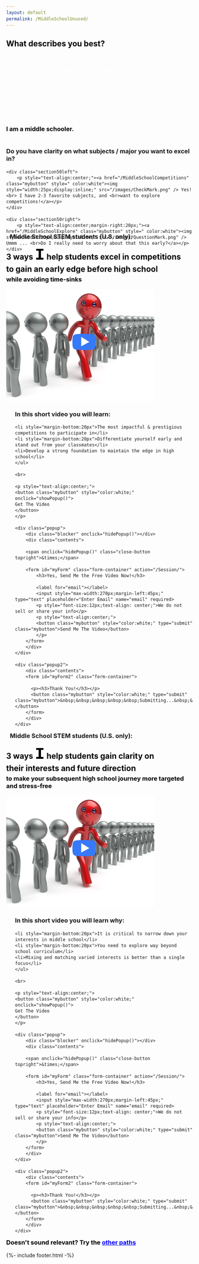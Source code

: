 ```yaml
---
layout: default
permalink: /MiddleSchoolUnused/
---
```

<sectionpd>
<h2 style="color:black">What describes you best?</h2> 

  <div class="note" style="height: 150px;">
    <p style="text-align:center;margin-top:15px;"><a href="/HighSchool" class="mybutton" style=" color:white">I am a High Schooler<br> OR <br>8th grader in spring semester</a></p>
  </div>

<br>

  <div class="note" style="height: 280px;">
    <h3 style="color:black">I am a middle schooler.</h3>
    <h3 style="margin-top:40px">Do you have clarity on what subjects / major you want to excel in?</h3> 

    <div class="section50left">
        <p style="text-align:center;"><a href="/MiddleSchoolCompetitions" class="mybutton" style=" color:white"><img style="width:25px;display:inline;" src="/images/CheckMark.png" /> Yes! <br> I have 2-3 favorite subjects, and <br>want to explore competitions!</a></p>
    </div>

    <div class="section50right">
        <p style="text-align:center;margin-right:20px;"><a href="/MiddleSchoolExplore" class="mybutton" style=" color:white"><img style="width:23px;display:inline;" src="/images/QuestionMark.png" /> Ummm ... <br>Do I really need to worry about that this early?</a></p>
    </div>
  </div>
</sectionpd>

<sectionpd>
<h3 style="margin:10px;">Middle School STEM students (U.S. only):</h3>

<h2 style="margin-top:15px;margin-bottom:0px;color:black">3 ways <div style="display:inline;font-family:Courier New;font-size:44px;"><b>I</b></div> help students excel in competitions<br>to gain an early edge before high school</h2> 
<h3 style="margin-top:5px;color:black">while avoiding time-sinks</h3>

  <!-- src="/images/VideoIntro.png"  -->
  <img class="sectionpdPicture sectionpdLeft myimg" style="width: 400px;" 
   src="/images/StandOut.png" alt="IntroVideo" onclick="showPopup()">
  <div class="sectionpdContent sectionpdRight">
    <ul class="yes"><h3>In this short video you will learn:</h3>
    
    <li style="margin-bottom:20px">The most impactful & prestigious competitions to participate in</li>
    <li style="margin-bottom:20px">Differentiate yourself early and stand out from your classmates</li>
    <li>Develop a strong foundation to maintain the edge in high school</li>
    </ul>

    <br>

    <p style="text-align:center;">
    <button class="mybutton" style="color:white;" onclick="showPopup()">
    Get The Video
    </button>
    </p>

    <div class="popup">
        <div class="blocker" onclick="hidePopup()"></div>
        <div class="contents">

        <span onclick="hidePopup()" class="close-button topright">&times;</span>

        <form id="myForm" class="form-container" action="/Session/">
            <h3>Yes, Send Me the Free Video Now!</h3>

            <label for="email"></label>
            <input style="max-width:270px;margin-left:45px;" type="text" placeholder="Enter Email" name="email" required>
            <p style="font-size:12px;text-align: center;">We do not sell or share your info</p>
            <p style="text-align:center;">
            <button class="mybutton" style="color:white;" type="submit" class="mybutton">Send Me The Video</button>
            </p>
        </form>
        </div>
    </div>

    <div class="popup2">
        <div class="contents">
        <form id="myForm2" class="form-container">

          <p><h3>Thank You!</h3></p>
          <button class="mybutton" style="color:white;" type="submit" class="mybutton">&nbsp;&nbsp;&nbsp;&nbsp;&nbsp;Submitting...&nbsp;&nbsp;&nbsp;&nbsp;&nbsp;</button>
        </form>
        </div>
    </div>

  </div>
</sectionpd>

<sectionpd>
<h3 style="margin:10px;">Middle School STEM students (U.S. only):</h3>

<h2 style="margin-top:15px;margin-bottom:0px;color:black">3 ways <div style="display:inline;font-family:Courier New;font-size:44px;"><b>I</b></div> help  students gain clarity on<br>their interests and future direction</h2> 
<h3 style="margin-top:5px;color:black">to make your subsequent high school journey more targeted and stress-free</h3>

  <!-- src="/images/VideoIntro.png"  -->
  <img class="sectionpdPicture sectionpdLeft myimg" style="width: 400px;" 
   src="/images/StandOut.png" alt="IntroVideo" onclick="showPopup()">
  <div class="sectionpdContent sectionpdRight">
    <ul class="yes"><h3>In this short video you will learn why:</h3>
    
    <li style="margin-bottom:20px">It is critical to narrow down your interests in middle school</li>
    <li style="margin-bottom:20px">You need to explore way beyond school curriculum</li>
    <li>Mixing and matching varied interests is better than a single focus</li>
    </ul>

    <br>

    <p style="text-align:center;">
    <button class="mybutton" style="color:white;" onclick="showPopup()">
    Get The Video
    </button>
    </p>

    <div class="popup">
        <div class="blocker" onclick="hidePopup()"></div>
        <div class="contents">

        <span onclick="hidePopup()" class="close-button topright">&times;</span>

        <form id="myForm" class="form-container" action="/Session/">
            <h3>Yes, Send Me the Free Video Now!</h3>

            <label for="email"></label>
            <input style="max-width:270px;margin-left:45px;" type="text" placeholder="Enter Email" name="email" required>
            <p style="font-size:12px;text-align: center;">We do not sell or share your info</p>
            <p style="text-align:center;">
            <button class="mybutton" style="color:white;" type="submit" class="mybutton">Send Me The Video</button>
            </p>
        </form>
        </div>
    </div>

    <div class="popup2">
        <div class="contents">
        <form id="myForm2" class="form-container">

          <p><h3>Thank You!</h3></p>
          <button class="mybutton" style="color:white;" type="submit" class="mybutton">&nbsp;&nbsp;&nbsp;&nbsp;&nbsp;Submitting...&nbsp;&nbsp;&nbsp;&nbsp;&nbsp;</button>
        </form>
        </div>
    </div>

  </div>
</sectionpd>

<sectionpd>
    <h3 style="margin-top:0px;color:black">Doesn't sound relevant? Try the <a style="color:blue" href="/YourJourney2">other paths</a></h3>
</sectionpd>

<script>
const popup = document.querySelector('.popup');
const popup2 = document.querySelector('.popup2');

function showPopup() {
  popup.classList.add('open');
}
function hidePopup() {
  popup.classList.remove('open');
}

function showPopup2() {
  popup2.classList.add('open');
}

<!-- Google form:
https://medium.com/@dmccoy/how-to-submit-an-html-form-to-google-sheets-without-google-forms-b833952cc175 -->

var $form = $('form#myForm')
const url = 'https://script.google.com/macros/s/AKfycbxqG2lS_HAa1swJ31Xl3F912tJXzk26s0ASB5pwA2IikNo-ojSIF1hC74n88MUHPiZ8/exec'

$("#myForm").submit (function() { 
  showPopup2();
  $.ajax({
    url: url,
    method: "GET",
    dataType: "json",
    data: $form.serializeJSON(),
    async:false
  });
  
  /* .done(alert("Thank you!\n")); */

  document.getElementById("myForm").reset(); 
});

</script>

{%- include footer.html -%}
